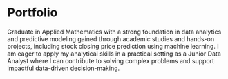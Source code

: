 # Portfolio
Graduate in Applied Mathematics with a strong foundation in data analytics and predictive modeling gained through academic studies and hands-on projects, including stock closing price prediction using machine learning. I am eager to apply my analytical skills in a practical setting as a Junior Data Analyst where I can contribute to solving complex problems and support impactful data-driven decision-making.
